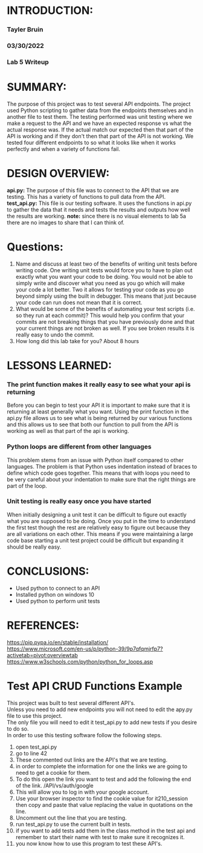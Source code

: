 # INTRODUCTION:
### Tayler Bruin <br>
### 03/30/2022 <br>
### Lab 5 Writeup <br>
# SUMMARY:
The purpose of this project was to test several API endpoints. The project used Python scripting to gather data from the endpoints themselves and in another file to test them. The testing performed was unit testing where we make a request to the API and we have an expected response vs what the actual response was. If the actual match our expected then that part of the API is working and if they don't then that part of the API is not working. We tested four different endpoints to so what it looks like when it works perfectly and when a variety of functions fail.
# DESIGN OVERVIEW:
**api.py:** The purpose of this file was to connect to the API that we are testing. This has a variety of functions to pull data from the API. <br>
**test_api.py:** This file is our testing software. It uses the functions in api.py to gather the data that it needs and tests the results and outputs how well the results are working.
**note:** since there is no visual elements to lab 5a there are no images to share that I can think of.
# Questions:
1. Name and discuss at least two of the benefits of writing unit tests before writing code.
One writing unit tests would force you to have to plan out exactly what you want your code to be doing. You would not be able to simply write and discover what you need as you go which will make your code a lot better. Two it allows for testing your code as you go beyond simply using the built in debugger. This means that just because your code can run does not mean that it is correct.
2. What would be some of the benefits of automating your test scripts (i.e. so they run at each commit)?
This would help you confirm that your commits are not breaking things that you have previously done and that your current things are not broken as well. If you see broken results it is really easy to undo the commit.
3. How long did this lab take for you?
About 8 hours
# LESSONS LEARNED:
### The print function makes it really easy to see what your api is returning
Before you can begin to test your API it is important to make sure that it is returning at least generally what you want. Using the print function in the api.py file allows us to see what is being returned by our various functions and this allows us to see that both our function to pull from the API is working as well as that part of the api is working.
### Python loops are different from other languages
This problem stems from an issue with Python itself compared to other languages. The problem is that Python uses indentation instead of braces to define which code goes together. This means that with loops you need to be very careful about your indentation to make sure that the right things are part of the loop.
### Unit testing is really easy once you have started
When initially designing a unit test it can be difficult to figure out exactly what you are supposed to be doing. Once you put in the time to understand the first test though the rest are relatively easy to figure out because they are all variations on each other. This means if you were maintaining a large code base starting a unit test project could be difficult but expanding it should be really easy. 
# CONCLUSIONS:
- Used python to connect to an API
- Installed python on windows 10
- Used python to perform unit tests
# REFERENCES:
https://pip.pypa.io/en/stable/installation/ <br>
https://www.microsoft.com/en-us/p/python-39/9p7qfqmjrfp7?activetab=pivot:overviewtab <br>
https://www.w3schools.com/python/python_for_loops.asp <br>


# Test API CRUD Functions Example
This project was built to test several different API's. <br>
Unless you need to add new endpoints you will not need to edit the apy.py file to use this project. <br>
The only file you will need to edit it test_api.py to add new tests if you desire to do so. <br>
In order to use this testing software follow the following steps.
1. open test_api.py
2. go to line 42
3. These commented out links are the API's that we are testing.
4. in order to complete the information for one the links we are going to need to get a cookie for them.
5. To do this open the link you want to test and add the following the end of the link.
/API/vs/auth/google
6. This will allow you to log in with your google account.
7. Use your browser inspector to find the cookie value for it210_session then copy and paste that value replacing the value in quotations on the line.
8. Uncomment out the line that you are testing.
9. run test_api.py to use the current built in tests.
10. if you want to add tests add them in the class method in the test api and remember to start their name with test to make sure it recognizes it.
11. you now know how to use this program to test these API's.

